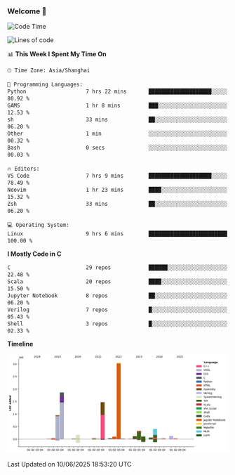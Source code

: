 ### Welcome 👋

<!--START_SECTION:waka-->
![Code Time](http://img.shields.io/badge/Code%20Time-2%2C048%20hrs%2055%20mins-blue)

![Lines of code](https://img.shields.io/badge/From%20Hello%20World%20I%27ve%20Written-8.9%20million%20lines%20of%20code-blue)

📊 **This Week I Spent My Time On** 

```text
🕑︎ Time Zone: Asia/Shanghai

💬 Programming Languages: 
Python                   7 hrs 22 mins       ████████████████████░░░░░   80.92 % 
GAMS                     1 hr 8 mins         ███░░░░░░░░░░░░░░░░░░░░░░   12.53 % 
sh                       33 mins             ██░░░░░░░░░░░░░░░░░░░░░░░   06.20 % 
Other                    1 min               ░░░░░░░░░░░░░░░░░░░░░░░░░   00.32 % 
Bash                     0 secs              ░░░░░░░░░░░░░░░░░░░░░░░░░   00.03 % 

🔥 Editors: 
VS Code                  7 hrs 9 mins        ████████████████████░░░░░   78.49 % 
Neovim                   1 hr 23 mins        ████░░░░░░░░░░░░░░░░░░░░░   15.32 % 
Zsh                      33 mins             ██░░░░░░░░░░░░░░░░░░░░░░░   06.20 % 

💻 Operating System: 
Linux                    9 hrs 6 mins        █████████████████████████   100.00 % 
```

**I Mostly Code in C** 

```text
C                        29 repos            ██████░░░░░░░░░░░░░░░░░░░   22.48 % 
Scala                    20 repos            ████░░░░░░░░░░░░░░░░░░░░░   15.50 % 
Jupyter Notebook         8 repos             ██░░░░░░░░░░░░░░░░░░░░░░░   06.20 % 
Verilog                  7 repos             █░░░░░░░░░░░░░░░░░░░░░░░░   05.43 % 
Shell                    3 repos             █░░░░░░░░░░░░░░░░░░░░░░░░   02.33 % 
```



**Timeline**

![Lines of Code chart](https://raw.githubusercontent.com/Bohan-hu/Bohan-hu/master/assets/bar_graph.png)


 Last Updated on 10/06/2025 18:53:20 UTC
<!--END_SECTION:waka-->



